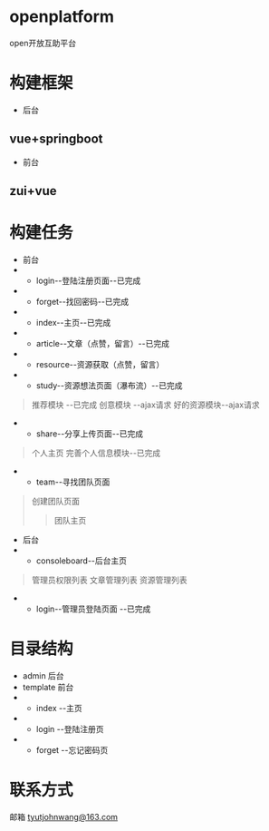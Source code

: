 # openplatform
open开放互助平台

# 构建框架

* 后台
## vue+springboot

* 前台
## zui+vue

# 构建任务
* 前台
* * login--登陆注册页面--已完成
* * forget--找回密码--已完成
* * index--主页--已完成
* * article--文章（点赞，留言）--已完成
* * resource--资源获取（点赞，留言）
* * study--资源想法页面（瀑布流）--已完成
> 推荐模块 --已完成
> 创意模块 --ajax请求
> 好的资源模块--ajax请求
* * share--分享上传页面--已完成
> 个人主页
> 完善个人信息模块--已完成
* * team--寻找团队页面
> 创建团队页面
>> 团队主页
* 后台
* * consoleboard--后台主页 
> 管理员权限列表
> 文章管理列表
> 资源管理列表
* * login--管理员登陆页面 --已完成
  


# 目录结构
* admin 后台
* template 前台
* * index --主页
* * login --登陆注册页
* * forget --忘记密码页

# 联系方式
邮箱 tyutjohnwang@163.com
